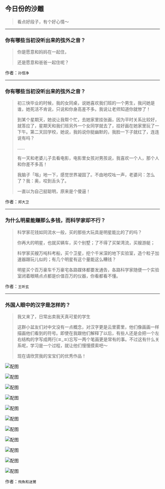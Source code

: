 ## 今日份的沙雕

> 看点好段子，有个好心情～


 
---

### 你有哪些当初没听出来的弦外之音？

> 你是愿意和妈妈在一起住，
> 
> 还是愿意和爸爸一起住呢？


作者：`孙悟净`

---

### 你有哪些当初没听出来的弦外之音？

> 初三快毕业的时候，我的女同桌，说她喜欢我们班的一个男生，我问她是谁，她死活不肯说，只说和你身高差不多。我说让老师知道你就惨了！
> 
> 到某个星期天，她说让我帮个忙，去她家里挂张画，因为平时关系比较好，就答应了，星期天和我们班另外一个女同学就去了，挂好画在她家里玩了一下午。第二天回学校，她说，我妈说你挺幽默的，我脸一下子就红了，连连说有吗？
> 
> ……
> 
> 有一天和老婆儿子去看电影，电影里女孩对男孩说，我喜欢一个人，那个人和你差不多高！
> 
> 我脑子「嗡」地一下，感觉世界凝固了。不由地哎吆一声，老婆问：怎么了？我：奥，咬到舌头了。
> 
> 一直以为自己挺聪明，原来是个傻逼！


作者：`郑大卫`

---

### 为什么明星能赚那么多钱，而科学家却不行？

> 科学家花钱如同流水一般，买的那些大玩具是明星能比的了的吗？
> 
> 你再大的明星，也就买辆车，买个别墅；了不得了买架湾流，买艘游艇；
> 
> 科学家买艘万吨科考船，买个卫星，挖个千米深的地下实验室，造个粒子加速器跟玩儿似的；有几个明星有这个量能这么糟钱？
> 
> 明星买个百万豪车千万豪宅各路媒体都要发通告，各路科学家随便一个实验室闭着眼睛点点都是价值百万的仪器，你看都看不懂。


作者：`王听玄`

---

### 外国人眼中的汉字是怎样的？

> 我又来了，日常出卖我天真可爱的学生
> 
> 这群小盆友们对中文没有一点概念，对汉字更是云里雾里，他们像画画一样描画他们看到的符号。即使在我跟他们解释了以后，有些人还是会把一个左右结构的字写成两行(ㅍ_ㅍ)忘写一两个笔画更是常有的事。不过这有什么关系呢，学习是一个过程，就让他们慢慢摸索吧～
> 
> 现在请欣赏我的宝宝们的优秀作品！



![配图](http://pic1.zhimg.com/70/v2-0652905583c7d125d593895fda57b730_b.jpg)



![配图](http://pic2.zhimg.com/70/v2-05091b25a018cb052328f3498aae3b39_b.jpg)



![配图](http://pic2.zhimg.com/70/v2-cd3ba234971bba802f5a6168846f65e9_b.jpg)



![配图](http://pic2.zhimg.com/70/v2-8d7fe5f2ab4aeb1ea122e8a66b0e3f0d_b.jpg)



![配图](http://pic1.zhimg.com/70/v2-e8fa7f97a0295534a12dd284a19c87ac_b.jpg)



![配图](http://pic4.zhimg.com/70/v2-20ed3c8293331c9710ab39f541b6706b_b.jpg)



![配图](http://pic3.zhimg.com/70/v2-d6403d9d35fc45f321e42dfe80f7775e_b.jpg)



![配图](http://pic3.zhimg.com/70/v2-4d9eca7ecb59d1d7d79e533396967bae_b.jpg)



![配图](http://pic2.zhimg.com/70/v2-da829a5c51ad4824cdd2695519361611_b.jpg)



![配图](http://pic1.zhimg.com/70/v2-d9affc3ee9685b18ca542c52fac0cd3c_b.jpg)



![配图](http://pic3.zhimg.com/70/v2-6e443e7a30545a6b6af55e77f9f38e62_b.jpg)


作者：`飛魚和迷鷺`
